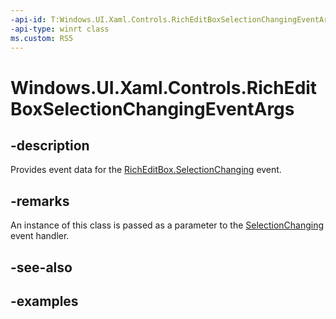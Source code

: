 ```yaml
---
-api-id: T:Windows.UI.Xaml.Controls.RichEditBoxSelectionChangingEventArgs
-api-type: winrt class
ms.custom: RS5
---
```


<!-- Class syntax.
public class RichEditBoxSelectionChangingEventArgs 
-->

# Windows.UI.Xaml.Controls.RichEditBoxSelectionChangingEventArgs

## -description

Provides event data for the [RichEditBox.SelectionChanging](richeditbox_selectionchanging.md) event.

## -remarks

An instance of this class is passed as a parameter to the [SelectionChanging](richeditbox_selectionchanging.md) event handler.

## -see-also

## -examples

